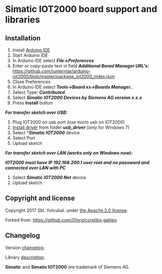 # Simatic IOT2000 board support and libraries

## Installation

1. Install [Arduino IDE](https://www.arduino.cc/en/main/software)
1. Start Arduino IDE 
1. In Arduino IDE select ***File->Preferences***
1. Enter or copy-paste text in field ***Additional Borad Manager URL's:***
https://github.com/juntermar/arduino-iot2000/blob/master/package_iot2000_index.json
1. Close Preferences
1. In Arduino IDE select ***Tools->Board xx->Boards Manager..***
1. Select Type: ***Contributed***
1. Select ***Simatic IOT2000 Devices by Siemens AG version x.x.x***
1. Press **Install** button

***For transfer sketch over USB:***
1. Plug IOT2000 on usb port (use micro usb on IOT2000)
1. [Install driver](DRIVERWIN7.md)  from folder ***usb_driver*** (only for Windows 7)
1. Select ****Simatic IOT2000*** device
1. Select Port
1. Upload sketch

***For transfer sketch over LAN (works only on Windows now):***

***IOT2000 must have IP 192.168.200.1 user root and no password and connected over LAN with PC***
1. Select ***Simatic IOT2000 Net*** device
1. Upload sketch

## Copyright and license

Copyright 2017 Sbl. Yolcubal. under [the Apache 2.0 license](LICENSE).

Forked from: https://github.com/01org/corelibs-galileo
 
## Changelog

Version [changelog](CHANGELOG.md).

Library [description](LIBRARY.md).

**Simatic** and **Simatic IOT2000** are trademark of Siemens AG.
